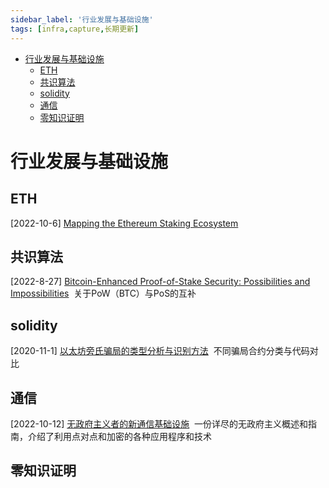 ```yaml
---
sidebar_label: '行业发展与基础设施'
tags: [infra,capture,长期更新]
---
```


- [行业发展与基础设施](#行业发展与基础设施)
  - [ETH](#eth)
  - [共识算法](#共识算法)
  - [solidity](#solidity)
  - [通信](#通信)
  - [零知识证明](#零知识证明)

# 行业发展与基础设施

## ETH

[2022-10-6]&nbsp;[Mapping the Ethereum Staking Ecosystem](https://newsletter.stakingrewards.com/p/mapping-the-ethereum-staking-ecosystem)&nbsp;&nbsp;<br/>

## 共识算法

[2022-8-27]&nbsp;[Bitcoin-Enhanced Proof-of-Stake Security: Possibilities and Impossibilities](https://arxiv.org/pdf/2207.08392.pdf)&nbsp;&nbsp;关于PoW（BTC）与PoS的互补<br/>

## solidity

[2020-11-1]&nbsp;[以太坊旁氏骗局的类型分析与识别方法](http://qks.cqu.edu.cn/html/cqdxzrcn/2020/11/20201111.htm#outline_anchor_15)&nbsp;&nbsp;不同骗局合约分类与代码对比<br/>

## 通信

[2022-10-12]&nbsp;[无政府主义者的新通信基础设施](https://a-lib.net/library/new-communication-infrastructure-for-anarchists)&nbsp;&nbsp;一份详尽的无政府主义概述和指南，介绍了利用点对点和加密的各种应用程序和技术<br/>

## 零知识证明